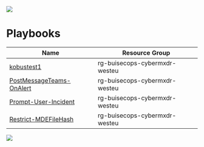 ![](../img/header.jpg)

# Playbooks


|  Name         |Resource Group                |
| -------------------------|-------------------------|
 | [kobustest1](rg-buisecops-cybermxdr-westeu-kobustest1/README.md)         | rg-buisecops-cybermxdr-westeu   |
 | [PostMessageTeams-OnAlert](rg-buisecops-cybermxdr-westeu-PostMessageTeams-OnAlert/README.md)         | rg-buisecops-cybermxdr-westeu   |
 | [Prompt-User-Incident](rg-buisecops-cybermxdr-westeu-Prompt-User-Incident/README.md)         | rg-buisecops-cybermxdr-westeu   |
 | [Restrict-MDEFileHash](rg-buisecops-cybermxdr-westeu-Restrict-MDEFileHash/README.md)         | rg-buisecops-cybermxdr-westeu   |

![](../img/logo.jpg)

